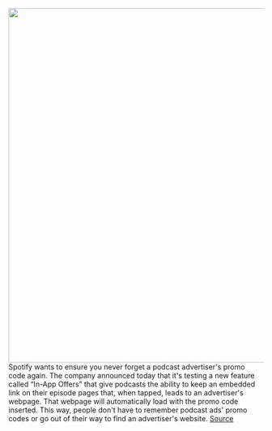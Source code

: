 <img src='https://cdn.vox-cdn.com/thumbor/I_YojaxxkYg8G2jE_qad235Zk2M=/0x0:1785x1190/1200x800/filters:focal(751x453:1035x737)/cdn.vox-cdn.com/uploads/chorus_image/image/66964735/spotify.0.jpg' width='700px' /><br/>
Spotify wants to ensure you never forget a podcast advertiser's promo code again. The company announced today that it's testing a new feature called “In-App Offers” that give podcasts the ability to keep an embedded link on their episode pages that, when tapped, leads to an advertiser's webpage. That webpage will automatically load with the promo code inserted. This way, people don't have to remember podcast ads' promo codes or go out of their way to find an advertiser's website.
<a href='https://www.theverge.com/2020/6/22/21295859/spotify-interactive-ads-podcasts-in-app-offer-launch'> Source <a/>